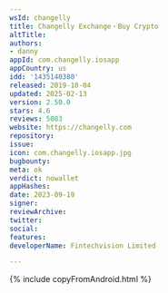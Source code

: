 ```yaml
---
wsId: changelly
title: Changelly Exchange・Buy Crypto
altTitle: 
authors:
- danny
appId: com.changelly.iosapp
appCountry: us
idd: '1435140380'
released: 2019-10-04
updated: 2025-02-13
version: 2.50.0
stars: 4.6
reviews: 5083
website: https://changelly.com
repository: 
issue: 
icon: com.changelly.iosapp.jpg
bugbounty: 
meta: ok
verdict: nowallet
appHashes: 
date: 2023-09-19
signer: 
reviewArchive: 
twitter: 
social: 
features: 
developerName: Fintechvision Limited

---
```


{% include copyFromAndroid.html %}